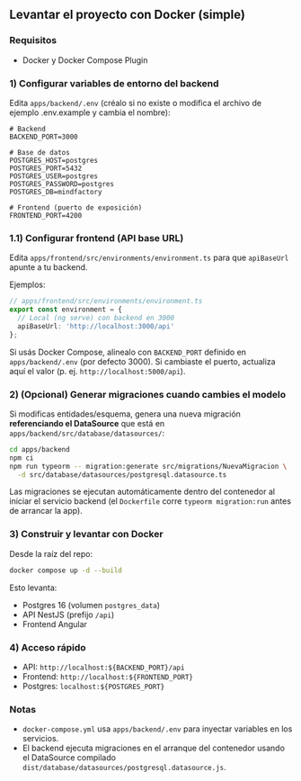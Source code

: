 ## Levantar el proyecto con Docker (simple)

### Requisitos

- Docker y Docker Compose Plugin

### 1) Configurar variables de entorno del backend

Edita `apps/backend/.env` (créalo si no existe o modifica el archivo de ejemplo .env.example y cambia el nombre):

```env
# Backend
BACKEND_PORT=3000

# Base de datos
POSTGRES_HOST=postgres
POSTGRES_PORT=5432
POSTGRES_USER=postgres
POSTGRES_PASSWORD=postgres
POSTGRES_DB=mindfactory

# Frontend (puerto de exposición)
FRONTEND_PORT=4200
```

### 1.1) Configurar frontend (API base URL)

Edita `apps/frontend/src/environments/environment.ts` para que `apiBaseUrl` apunte a tu backend.

Ejemplos:

```ts
// apps/frontend/src/environments/environment.ts
export const environment = {
  // Local (ng serve) con backend en 3000
  apiBaseUrl: 'http://localhost:3000/api'
};
```

Si usás Docker Compose, alinealo con `BACKEND_PORT` definido en `apps/backend/.env` (por defecto 3000). Si cambiaste el puerto, actualiza aquí el valor (p. ej. `http://localhost:5000/api`).

### 2) (Opcional) Generar migraciones cuando cambies el modelo

Si modificas entidades/esquema, genera una nueva migración **referenciando el DataSource** que está en `apps/backend/src/database/datasources/`:

```bash
cd apps/backend
npm ci
npm run typeorm -- migration:generate src/migrations/NuevaMigracion \
  -d src/database/datasources/postgresql.datasource.ts
```

Las migraciones se ejecutan automáticamente dentro del contenedor al iniciar el servicio backend (el `Dockerfile` corre `typeorm migration:run` antes de arrancar la app).

### 3) Construir y levantar con Docker

Desde la raíz del repo:

```bash
docker compose up -d --build
```

Esto levanta:

- Postgres 16 (volumen `postgres_data`)
- API NestJS (prefijo `/api`)
- Frontend Angular

### 4) Acceso rápido

- API: `http://localhost:${BACKEND_PORT}/api`
- Frontend: `http://localhost:${FRONTEND_PORT}`
- Postgres: `localhost:${POSTGRES_PORT}`

### Notas

- `docker-compose.yml` usa `apps/backend/.env` para inyectar variables en los servicios.
- El backend ejecuta migraciones en el arranque del contenedor usando el DataSource compilado `dist/database/datasources/postgresql.datasource.js`.
